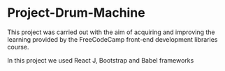 # Project-Drum-Machine
This project was carried out with the aim of acquiring and improving the learning provided by the FreeCodeCamp front-end development libraries course.

In this project we used React J, Bootstrap and Babel frameworks